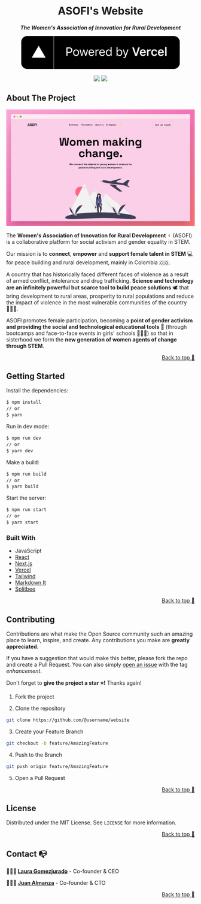 <div align="center">

# ASOFI's Website

**_The Women's Association of Innovation for Rural Development_**

</div>

<div align="center">

[![Vercel Banner](https://github.com/asofiorg/website/blob/main/public/vercel.svg?raw=true)](https://vercel.com/?utm_source=asofi&utm_campaign=oss)
  
![](https://img.shields.io/badge/Contributions-Welcome-brightgreen.svg)
![](https://img.shields.io/badge/Maintained%3F-Yes-brightgreen.svg)

</div>

## About The Project

![Website screenshot](https://github.com/asofiorg/website/blob/main/public/screenshot.png?raw=true)

The **Women's Association of Innovation for Rural Development** ♀️ (ASOFI) is a collaborative platform for social activism and gender equality in STEM.

Our mission is to **connect**, **empower** and **support female talent in STEM** 💻 for peace building and rural development, mainly in Colombia 🇨🇴. 

A country that has historically faced different faces of violence as a result of armed conflict, intolerance and drug trafficking. **Science and technology are an infinitely powerful but scarce tool to build peace solutions** 🕊️ that bring development to rural areas, prosperity to rural populations and reduce the impact of violence in the most vulnerable communities of the country 👩🏻‍🌾. 

ASOFI promotes female participation, becoming a **point of gender activism and providing the social and technological educational tools** 🎒 (through bootcamps and face-to-face events in girls' schools 👩🏻‍🏫) so that in sisterhood we form the **new generation of women agents of change through STEM**.

<p align="right"><a href="#top">Back to top 🔼</a></p>

## Getting Started

Install the dependencies:

```sh
$ npm install
// or
$ yarn
```

Run in dev mode:

```sh
$ npm run dev
// or
$ yarn dev
```

Make a build:

```sh
$ npm run build
// or
$ yarn build
```

Start the server:

```sh
$ npm run start
// or
$ yarn start
```

### Built With

- JavaScript
- [React](https://reactjs.org)
- [Next.js](https://nextjs.org)
- [Vercel](https://vercel.com)
- [Tailwind](https://tailwindcss.com)
- [Markdown It](https://github.com/markdown-it/markdown-it)
- [Splitbee](https://splitbee.io)

<p align="right"><a href="#top">Back to top 🔼</a></p>

## Contributing

Contributions are what make the Open Source community such an amazing place to learn, inspire, and create. Any contributions you make are **greatly appreciated**.

If you have a suggestion that would make this better, please fork the repo and create a Pull Request. You can also simply [open an issue](https://github.com/asofiorg/website/issues) with the tag _enhancement_.

Don't forget to **give the project a star ⭐!** Thanks again!

1. Fork the project

2. Clone the repository

```bash
git clone https://github.com/@username/website
```

3. Create your Feature Branch

```bash
git checkout -b feature/AmazingFeature
```

4. Push to the Branch

```bash
git push origin feature/AmazingFeature
```

5. Open a Pull Request

<p align="right"><a href="#top">Back to top 🔼</a></p>

## License

Distributed under the MIT License. See `LICENSE` for more information.

<p align="right"><a href="#top">Back to top 🔼</a></p>

## Contact 📭

**👩🏻‍💻 [Laura Gomezjurado](mailto:laura@asofi.us)** - Co-founder & CEO

**👨🏻‍💻 [Juan Almanza](mailto:juan@asofi.us)** - Co-founder & CTO

<p align="right"><a href="#top">Back to top 🔼</a></p>